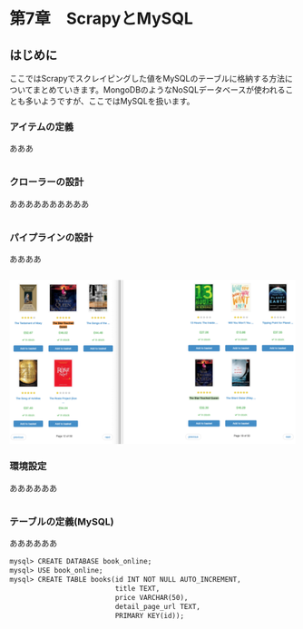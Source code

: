 # 第7章　ScrapyとMySQL

## はじめに

ここではScrapyでスクレイピングした値をMySQLのテーブルに格納する方法についてまとめていきます。MongoDBのようなNoSQLデータベースが使われることも多いようですが、ここではMySQLを扱います。

### アイテムの定義

あああ



```text

```

### クローラーの設計

ああああああああああ

```text

```

### パイプラインの設計

ああああ

```text

```

![Title duplication](.gitbook/assets/sukurnshotto-2020-05-24-45010png.png)

### 環境設定

ああああああ

```text

```

### テーブルの定義\(MySQL\)

ああああああ

```text
mysql> CREATE DATABASE book_online;
mysql> USE book_online;
mysql> CREATE TABLE books(id INT NOT NULL AUTO_INCREMENT,
                          title TEXT,
                          price VARCHAR(50),
                          detail_page_url TEXT,
                          PRIMARY KEY(id));
```

